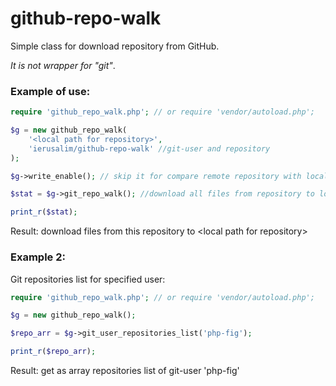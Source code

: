 # github-repo-walk

Simple class for download repository from GitHub.

_It is not wrapper for "git"_.

### Example of use:
```php
require 'github_repo_walk.php'; // or require 'vendor/autoload.php';

$g = new github_repo_walk( 
    '<local path for repository>',
    'ierusalim/github-repo-walk' //git-user and repository
);

$g->write_enable(); // skip it for compare remote repository with local copy

$stat = $g->git_repo_walk(); //download all files from repository to local-path

print_r($stat);
```

Result: download files from this repository to &lt;local path for repository&gt;

### Example 2:

Git repositories list for specified user:
```php
require 'github_repo_walk.php'; // or require 'vendor/autoload.php';

$g = new github_repo_walk();

$repo_arr = $g->git_user_repositories_list('php-fig');

print_r($repo_arr);
```
Result: get as array repositories list of git-user 'php-fig'

